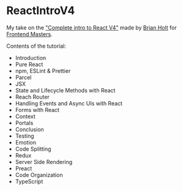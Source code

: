 # ReactIntroV4

My take on the ["Complete intro to React V4"](https://btholt.github.io/complete-intro-to-react-v4/) made by [Brian Holt](https://www.twitter.com/holtbt) for [Frontend Masters](https://frontendmasters.com).

Contents of the tutorial:

- Introduction
- Pure React
- npm, ESLint & Prettier
- Parcel
- JSX
- State and Lifecycle Methods with React
- Reach Router
- Handling Events and Async UIs with React
- Forms with React
- Context
- Portals
- Conclusion
- Testing
- Emotion
- Code Splitting
- Redux
- Server Side Rendering
- Preact
- Code Organization
- TypeScript
